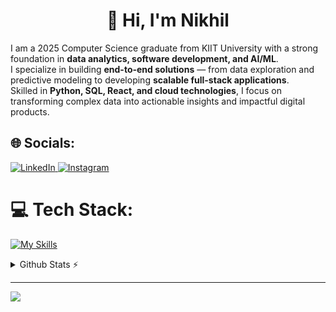 <h1 align="center">👋 Hi, I'm Nikhil</h1>

I am a 2025 Computer Science graduate from KIIT University with a strong foundation in **data analytics, software development, and AI/ML**.  
I specialize in building **end-to-end solutions** — from data exploration and predictive modeling to developing **scalable full-stack applications**.  
Skilled in **Python, SQL, React, and cloud technologies**, I focus on transforming complex data into actionable insights and impactful digital products.


## 🌐 Socials:
<a href="https://www.linkedin.com/in/nikhil-choudhary-0653/" target="blank">
<img src="https://skillicons.dev/icons?i=linkedin" alt="LinkedIn" />
</a>
<a href="https://www.instagram.com/nikhilchoudhary_06/" target="blank">
<img src="https://skillicons.dev/icons?i=instagram" alt="Instagram" />
</a>

# 💻 Tech Stack:
[![My Skills](https://skillicons.dev/icons?i=java,spring,c,cpp,py,linux,aws,gcp,docker,kubernetes,react,js,git,ts,nodejs,postgres,postman,prisma,supabase,tensorflow,bash&perline=12)](https://skillicons.dev)

<details>
  <summary>Github Stats ⚡</summary>
  
  <a href="#">![Github stats](https://github-readme-stats.vercel.app/api?username=NIKHIL0653&theme=blueberry&count_private=true&hide_border=true&line_height=20)</a>
  <a href="#">![Top Langs](https://github-readme-stats.vercel.app/api/top-langs/?username=NIKHIL0653&layout=compact&theme=blueberry&count_private=true&hide_border=true)</a>
</details>

---
[![](https://visitcount.itsvg.in/api?id=NIKHIL0653&icon=2&color=0)](https://visitcount.itsvg.in)

<!-- Proudly created with GPRM ( https://gprm.itsvg.in ) -->

